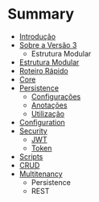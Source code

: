 # Summary

* [Introdução](README.md)
* [Sobre a Versão 3](sobre_a_versao_3.md)
   * Estrutura Modular
* [Estrutura Modular](estrutura-modular.md)
* [Roteiro Rápido](roteiro_rapido.md)
* [Core](core.md)
* [Persistence](persistence.md)
   * [Configurações](persistence-configuracoes.md)
   * [Anotações](persistence-anotacoes.md)
   * [Utilização](persistence-utilizacao.md)
* [Configuration](configuration.md)
* [Security](security.md)
   * [JWT](jwt.md)
   * [Token](token.md)
* [Scripts](scripts.md)
* [CRUD](crud.md)
* [Multitenancy](multitenancy.md)
   * Persistence
   * REST

